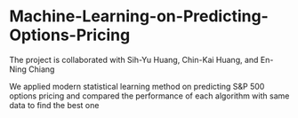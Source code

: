 # Machine-Learning-on-Predicting-Options-Pricing

The project is collaborated with Sih-Yu Huang, Chin-Kai Huang, and En-Ning Chiang

We applied modern statistical learning method on predicting S&P 500 options pricing and compared the performance of each algorithm with same data to find the best one
